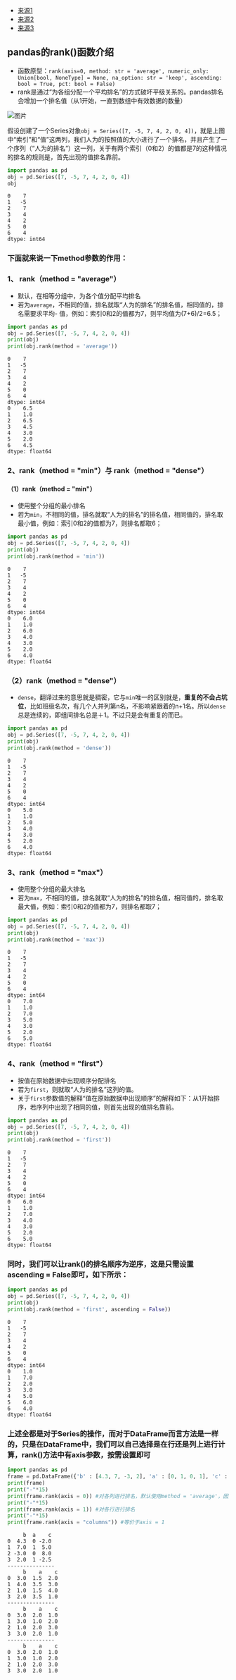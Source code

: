 - [来源1](https://www.cnblogs.com/mrlayfolk/p/12254287.html)
- [来源2](https://blog.csdn.net/weixin_48477251/article/details/106787924)
- [来源3](https://blog.csdn.net/qq_32623363/article/details/98335860)

## pandas的rank()函数介绍

- 函数原型：```rank(axis=0, method: str = 'average', numeric_only: Union[bool, NoneType] = None, na_option: str = 'keep', ascending: bool = True, pct: bool = False)```
- rank是通过“为各组分配一个平均排名”的方式破坏平级关系的。pandas排名会增加一个排名值（从1开始，一直到数组中有效数据的数量）

![图片](https://img2018.cnblogs.com/i-beta/1078885/202002/1078885-20200202233951674-828274445.png)

假设创建了一个Series对象```obj = Series([7, -5, 7, 4, 2, 0, 4])```，就是上图中“索引”和“值”这两列，我们人为的按照值的大小进行了一个排名，并且产生了一个序列（“人为的排名”）这一列，关于有两个索引（0和2）的值都是7的这种情况的排名的规则是，首先出现的值排名靠前。


```python
import pandas as pd
obj = pd.Series([7, -5, 7, 4, 2, 0, 4])
obj
```




    0    7
    1   -5
    2    7
    3    4
    4    2
    5    0
    6    4
    dtype: int64



### 下面就来说一下method参数的作用：

### 1、 rank（method = "average"）

- 默认，在相等分组中，为各个值分配平均排名
- 若为```average```，不相同的值，排名就取“人为的排名”的排名值，相同值的，排名需要求平均- 值，例如：索引0和2的值都为7，则平均值为(7+6)/2=6.5；


```python
import pandas as pd
obj = pd.Series([7, -5, 7, 4, 2, 0, 4])
print(obj)
print(obj.rank(method = 'average'))
```

    0    7
    1   -5
    2    7
    3    4
    4    2
    5    0
    6    4
    dtype: int64
    0    6.5
    1    1.0
    2    6.5
    3    4.5
    4    3.0
    5    2.0
    6    4.5
    dtype: float64
    

### 2、rank（method = "min"）与 rank（method = "dense"）

#### （1）rank（method = "min"）

- 使用整个分组的最小排名
- 若为```min```，不相同的值，排名就取“人为的排名”的排名值，相同值的，排名取最小值，例如：索引0和2的值都为7，则排名都取6；


```python
import pandas as pd
obj = pd.Series([7, -5, 7, 4, 2, 0, 4])
print(obj)
print(obj.rank(method = 'min'))
```

    0    7
    1   -5
    2    7
    3    4
    4    2
    5    0
    6    4
    dtype: int64
    0    6.0
    1    1.0
    2    6.0
    3    4.0
    4    3.0
    5    2.0
    6    4.0
    dtype: float64
    

### （2）rank（method = "dense"）

- ```dense```，翻译过来的意思就是稠密，它与```min```唯一的区别就是，**重复的不会占坑位**，比如班级名次，有几个人并列第n名，不影响紧跟着的n+1名。所以```dense```总是连续的，即组间排名总是＋1。不过只是会有重复的而已。


```python
import pandas as pd
obj = pd.Series([7, -5, 7, 4, 2, 0, 4])
print(obj)
print(obj.rank(method = 'dense'))
```

    0    7
    1   -5
    2    7
    3    4
    4    2
    5    0
    6    4
    dtype: int64
    0    5.0
    1    1.0
    2    5.0
    3    4.0
    4    3.0
    5    2.0
    6    4.0
    dtype: float64
    

### 3、rank（method = "max"）

- 使用整个分组的最大排名
- 若为```max```，不相同的值，排名就取“人为的排名”的排名值，相同值的，排名取最大值，例如：索引0和2的值都为7，则排名都取7；


```python
import pandas as pd
obj = pd.Series([7, -5, 7, 4, 2, 0, 4])
print(obj)
print(obj.rank(method = 'max'))
```

    0    7
    1   -5
    2    7
    3    4
    4    2
    5    0
    6    4
    dtype: int64
    0    7.0
    1    1.0
    2    7.0
    3    5.0
    4    3.0
    5    2.0
    6    5.0
    dtype: float64
    

### 4、rank（method = "first"）

- 按值在原始数据中出现顺序分配排名
- 若为```first```，则就取“人为的排名”这列的值。
- 关于```first```参数值的解释“值在原始数据中出现顺序”的解释如下：从1开始排序，若序列中出现了相同的值，则首先出现的值排名靠前。


```python
import pandas as pd
obj = pd.Series([7, -5, 7, 4, 2, 0, 4])
print(obj)
print(obj.rank(method = 'first'))
```

    0    7
    1   -5
    2    7
    3    4
    4    2
    5    0
    6    4
    dtype: int64
    0    6.0
    1    1.0
    2    7.0
    3    4.0
    4    3.0
    5    2.0
    6    5.0
    dtype: float64
    

### 同时，我们可以让rank()的排名顺序为逆序，这是只需设置ascending = False即可，如下所示：


```python
import pandas as pd
obj = pd.Series([7, -5, 7, 4, 2, 0, 4])
print(obj)
print(obj.rank(method = 'first', ascending = False))
```

    0    7
    1   -5
    2    7
    3    4
    4    2
    5    0
    6    4
    dtype: int64
    0    1.0
    1    7.0
    2    2.0
    3    3.0
    4    5.0
    5    6.0
    6    4.0
    dtype: float64
    

### 上述全都是对于Series的操作，而对于DataFrame而言方法是一样的，只是在DataFrame中，我们可以自己选择是在行还是列上进行计算，rank()方法中有axis参数，按需设置即可


```python
import pandas as pd
frame = pd.DataFrame({'b' : [4.3, 7, -3, 2], 'a' : [0, 1, 0, 1], 'c' : [-2, 5, 8, -2.5]})
print(frame)
print("-"*15)
print(frame.rank(axis = 0)) #对各列进行排名，默认使用method = 'average'，因此a索引的两个0排名为1、2，均值为1.5，而两个0排名为3、4，均值为3.5
print("-"*15)
print(frame.rank(axis = 1)) #对各行进行排名
print("-"*15)
print(frame.rank(axis = "columns")) #等价于axis = 1
```

         b  a    c
    0  4.3  0 -2.0
    1  7.0  1  5.0
    2 -3.0  0  8.0
    3  2.0  1 -2.5
    ---------------
         b    a    c
    0  3.0  1.5  2.0
    1  4.0  3.5  3.0
    2  1.0  1.5  4.0
    3  2.0  3.5  1.0
    ---------------
         b    a    c
    0  3.0  2.0  1.0
    1  3.0  1.0  2.0
    2  1.0  2.0  3.0
    3  3.0  2.0  1.0
    ---------------
         b    a    c
    0  3.0  2.0  1.0
    1  3.0  1.0  2.0
    2  1.0  2.0  3.0
    3  3.0  2.0  1.0
    
